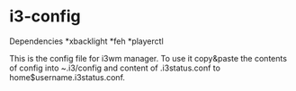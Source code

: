 # i3-config
Dependencies 
*xbacklight
*feh
*playerctl

This is the config file for i3wm manager. To use it copy&paste the contents of config into ~.i3/config and content of .i3status.conf to home\$username\.i3status.conf.  
